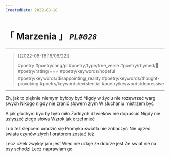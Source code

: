 ```yaml
---
CreatedDate: 2022-08-18
---
```

# &#12300; Marzenia &#12301; *`PL#028`*

---

> [[2022-08-18|18/08/22]]
> 
> #poetry 
> #poetry/lang/pl 
> #poetry/type/free_verse 
> #poetry/rhymed/🔴 
> #poetry/rating/⭐⭐⭐ 
> #poetry/keywords/hopeful #poetry/keywords/disappointing_reality #poetry/keywords/thought-provoking #poetry/keywords/existential #poetry/keywords/depressive 

---

Eh, jak to pięknie niemym byłoby być
Nigdy w życiu nie rozewrzeć warg swych
Nikogo nigdy nie zranić słowem złym
W słuchaniu mistrzem być

A jak głuchym być by było miło
Żadnych dźwięków nie dopuścić
Nigdy nie usłyszeć złego słowa
Wzrok jak orzeł mieć

Lub też ślepcem urodzić się
Promyka światła nie zobaczyć
Nie ujrzeć świata czynów złych
I oratorem zostać też

Lecz człek zwykły jam jest
Więc nie udaję że dobrze jest
Że świat nie na psy schodzi
Lecz naprawiam go